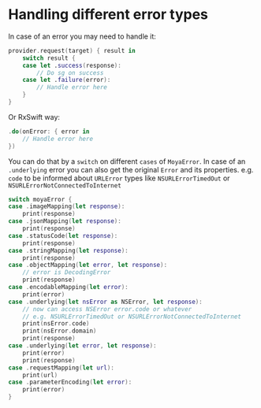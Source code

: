 # Handling different error types

In case of an error you may need to handle it:

```swift
provider.request(target) { result in
    switch result {
    case let .success(response):
        // Do sg on success
    case let .failure(error):
        // Handle error here
    }
}
```

Or RxSwift way:

```swift
.do(onError: { error in
    // Handle error here
})
```

You can do that by a `switch` on different `cases` of `MoyaError`. In case of an `.underlying` error you can also get the original `Error` and its properties. e.g. `code` to be informed about `URLError` types like `NSURLErrorTimedOut` or `NSURLErrorNotConnectedToInternet`

```swift
switch moyaError {
case .imageMapping(let response):
    print(response)
case .jsonMapping(let response):
    print(response)
case .statusCode(let response):
    print(response)
case .stringMapping(let response):
    print(response)
case .objectMapping(let error, let response):
    // error is DecodingError
    print(response)
case .encodableMapping(let error):
    print(error)
case .underlying(let nsError as NSError, let response):
    // now can access NSError error.code or whatever
    // e.g. NSURLErrorTimedOut or NSURLErrorNotConnectedToInternet
    print(nsError.code)
    print(nsError.domain)
    print(response)
case .underlying(let error, let response):
    print(error)
    print(response)
case .requestMapping(let url):
    print(url)
case .parameterEncoding(let error):
    print(error)
}
```
